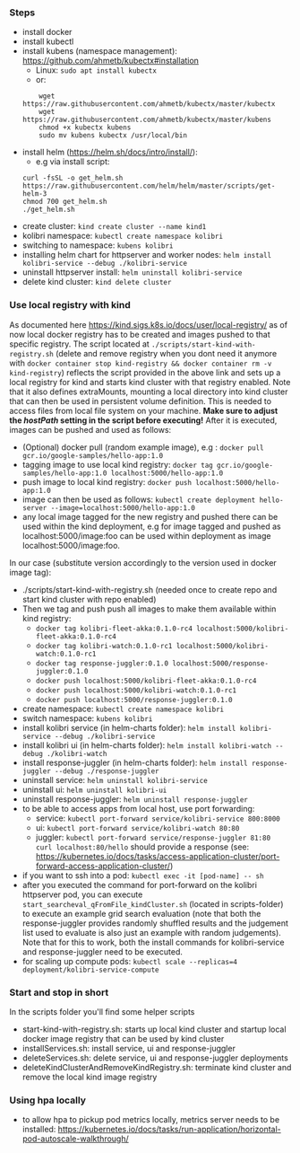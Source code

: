 ### Steps
- install docker
- install kubectl
- install kubens (namespace management): https://github.com/ahmetb/kubectx#installation
    - Linux: ```sudo apt install kubectx```
    - or: 
  ``` 
      wget https://raw.githubusercontent.com/ahmetb/kubectx/master/kubectx
      wget https://raw.githubusercontent.com/ahmetb/kubectx/master/kubens
      chmod +x kubectx kubens
      sudo mv kubens kubectx /usr/local/bin
  ```
- install helm (https://helm.sh/docs/intro/install/):
  - e.g via install script:
  ```
  curl -fsSL -o get_helm.sh https://raw.githubusercontent.com/helm/helm/master/scripts/get-helm-3
  chmod 700 get_helm.sh
  ./get_helm.sh
  ```
- create cluster: ```kind create cluster --name kind1```
- kolibri namespace: ```kubectl create namespace kolibri```
- switching to namespace: ```kubens kolibri```
- installing helm chart for httpserver and worker nodes: 
  ```helm install kolibri-service --debug ./kolibri-service```
- uninstall httpserver install: ```helm uninstall kolibri-service```
- delete kind cluster: ```kind delete cluster```


### Use local registry with kind
As documented here https://kind.sigs.k8s.io/docs/user/local-registry/
as of now local docker registry has to be created and images pushed to 
that specific registry. The script located at ```./scripts/start-kind-with-registry.sh```
(delete and remove registry when you dont need it anymore with 
```docker container stop kind-registry && docker container rm -v kind-registry```)
reflects the script provided in the above link and sets up a local registry
for kind and starts kind cluster with that registry enabled.
Note that it also defines extraMounts, mounting a local directory into kind cluster that 
can then be used in persistent volume definition. This is needed to access files from local file
system on your machine. **Make sure to adjust the _hostPath_ setting in the script before executing!** 
After it is executed, images can be pushed and used as follows:
- (Optional) docker pull (random example image), e.g : ```docker pull gcr.io/google-samples/hello-app:1.0```
- tagging image to use local kind registry: ```docker tag gcr.io/google-samples/hello-app:1.0 localhost:5000/hello-app:1.0```
- push image to local kind registry: ```docker push localhost:5000/hello-app:1.0```
- image can then be used as follows: ```kubectl create deployment hello-server --image=localhost:5000/hello-app:1.0```
- any local image tagged for the new registry and pushed there 
  can be used within the kind deployment, e.g for image tagged and pushed as localhost:5000/image:foo
  can be used within deployment as image localhost:5000/image:foo.
  
In our case (substitute version accordingly to the version used in docker image tag):
- ./scripts/start-kind-with-registry.sh (needed once to create repo and start kind cluster with repo enabled)
- Then we tag and push push all images to make them available within kind registry:
  - ```docker tag kolibri-fleet-akka:0.1.0-rc4 localhost:5000/kolibri-fleet-akka:0.1.0-rc4```
  - ```docker tag kolibri-watch:0.1.0-rc1 localhost:5000/kolibri-watch:0.1.0-rc1```
  - ```docker tag response-juggler:0.1.0 localhost:5000/response-juggler:0.1.0```
  - ```docker push localhost:5000/kolibri-fleet-akka:0.1.0-rc4```
  - ```docker push localhost:5000/kolibri-watch:0.1.0-rc1```
  - ```docker push localhost:5000/response-juggler:0.1.0```
- create namespace: ```kubectl create namespace kolibri```  
- switch namespace: ```kubens kolibri```  
- install kolibri service (in helm-charts folder): ```helm install kolibri-service --debug ./kolibri-service```
- install kolibri ui (in helm-charts folder): ```helm install kolibri-watch --debug ./kolibri-watch```
- install response-juggler (in helm-charts folder): ```helm install response-juggler --debug ./response-juggler```
- uninstall service: ```helm uninstall kolibri-service```
- uninstall ui: ```helm uninstall kolibri-ui```
- uninstall response-juggler: ```helm uninstall response-juggler```
- to be able to access apps from local host, use port forwarding: 
  - service: ```kubectl port-forward service/kolibri-service 800:8000```
  - ui: ```kubectl port-forward service/kolibri-watch 80:80```
  - juggler: ```kubectl port-forward service/response-juggler 81:80```
``` curl localhost:80/hello``` should provide a response (see: https://kubernetes.io/docs/tasks/access-application-cluster/port-forward-access-application-cluster/)
- if you want to ssh into a pod: ```kubectl exec -it [pod-name] -- sh``` 
- after you executed the command for port-forward on the kolibri httpserver pod, you can execute ```start_searcheval_qFromFile_kindCluster.sh```
  (located in scripts-folder) to execute an example grid search evaluation (note that both the response-juggler provides randomly
  shuffled results and the judgement list used to evaluate is also just an example with random judgements).
  Note that for this to work, both the install commands for kolibri-service and response-juggler need to be executed.
- for scaling up compute pods: ```kubectl scale --replicas=4 deployment/kolibri-service-compute```

### Start and stop in short
In the scripts folder you'll find some helper scripts
- start-kind-with-registry.sh: starts up local kind cluster and startup local docker image registry that can be used by kind cluster
- installServices.sh: install service, ui and response-juggler
- deleteServices.sh: delete service, ui and response-juggler deployments
- deleteKindClusterAndRemoveKindRegistry.sh: terminate kind cluster and remove the local kind image registry

### Using hpa locally
- to allow hpa to pickup pod metrics locally, metrics server needs to be installed:
https://kubernetes.io/docs/tasks/run-application/horizontal-pod-autoscale-walkthrough/